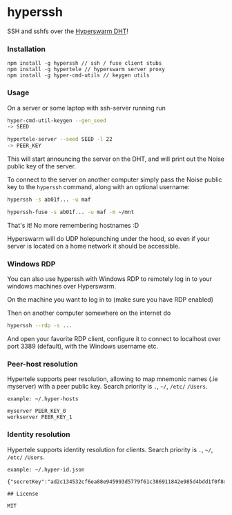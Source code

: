 # hyperssh

SSH and sshfs over the [Hyperswarm DHT](https://github.com/hyperswarm/dht)!

### Installation
```
npm install -g hyperssh // ssh / fuse client stubs
npm install -g hypertele // hyperswarm server proxy
npm install -g hyper-cmd-utils // keygen utils
```

### Usage

On a server or some laptop with ssh-server running run

```sh
hyper-cmd-util-keygen --gen_seed
-> SEED

hypertele-server --seed SEED -l 22
-> PEER_KEY
```

This will start announcing the server on the DHT, and will print out the Noise public key of the server.

To connect to the server on another computer simply pass the Noise public key to the `hyperssh` command, along with an optional username:

```sh
hyperssh -s ab01f... -u maf
```

```sh
hyperssh-fuse -s ab01f... -u maf -m ~/mnt
```


That's it! No more remembering hostnames :D

Hyperswarm will do UDP holepunching under the hood, so even if your server is located on a home network it should be accessible.

### Windows RDP

You can also use hyperssh with Windows RDP to remotely log in to your windows machines over Hyperswarm.

On the machine you want to log in to (make sure you have RDP enabled)

Then on another computer somewhere on the internet do

```sh
hyperssh --rdp -s ...
```

And open your favorite RDP client, configure it to connect to localhost over port 3389 (default),
with the Windows username etc.

### Peer-host resolution

Hypertele supports peer resolution, allowing to map mnemonic names (.ie myserver) with a peer public key. Search priority is `.`, `~/`, `/etc/` `/Users`.

```
example: ~/.hyper-hosts

myserver PEER_KEY_0
workserver PEER_KEY_1
```

### Identity resolution

Hypertele supports identity resolution for clients.
Search priority is `.`, `~/`, `/etc/` `/Users`.


```
example: ~/.hyper-id.json

{"secretKey":"ad2c134532cf6ea88e945993d5779f61c386911842e985d4bdd1f0f8d1e332d78ae76d1d5243ac80c5acb3d39b04c81782802ac1f75b30c6b249ec59c762a077","publicKey":"8ae76d1d5243ac80c5acb3d39b04c81782802ac1f75b30c6b249ec59c762a077"}

## License

MIT
